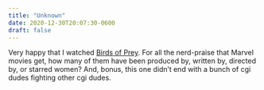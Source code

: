 ```yaml
---
title: "Unknown"
date: 2020-12-30T20:07:30-0600
draft: false
---
```


Very happy that I watched [Birds of Prey](https://www.imdb.com/title/tt7713068/). For all the nerd-praise that Marvel movies get, how many of them have been produced by, written by, directed by, or starred women? And, bonus, this one didn’t end with a bunch of cgi dudes fighting other cgi dudes.
